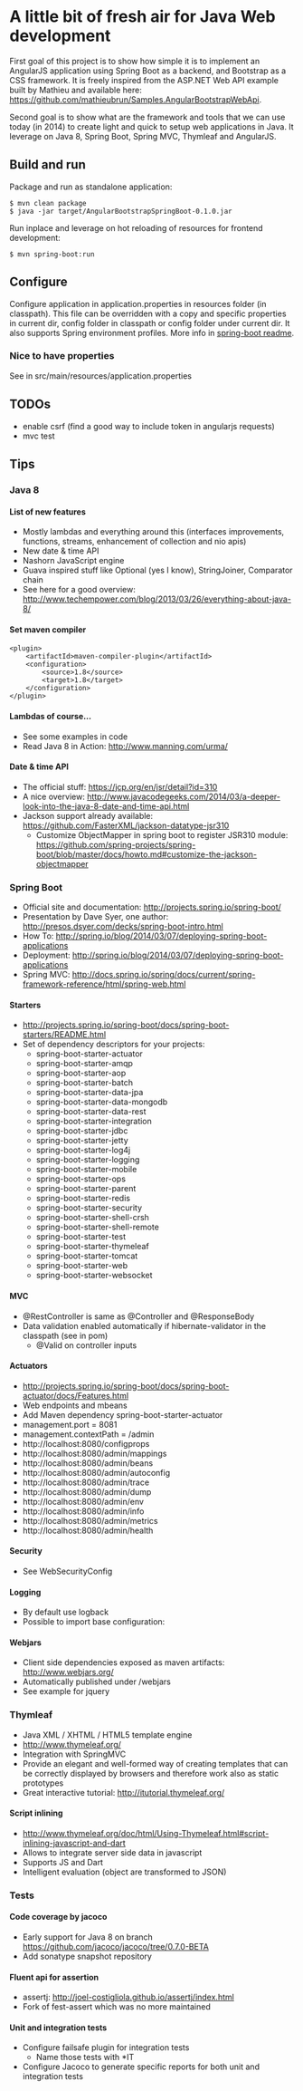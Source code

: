 # A little bit of fresh air for Java Web development

First goal of this project is to show how simple it is to implement an AngularJS application using Spring Boot as a backend,
and Bootstrap as a CSS framework. It is freely inspired from the ASP.NET Web API example built by Mathieu and available
here: https://github.com/mathieubrun/Samples.AngularBootstrapWebApi.

Second goal is to show what are the framework and tools that we can use today (in 2014) to create light and quick to setup
web applications in Java. It leverage on Java 8, Spring Boot, Spring MVC, Thymleaf and AngularJS.

## Build and run
Package and run as standalone application:

    $ mvn clean package
    $ java -jar target/AngularBootstrapSpringBoot-0.1.0.jar

Run inplace and leverage on hot reloading of resources for frontend development:

    $ mvn spring-boot:run

## Configure
Configure application in application.properties in resources folder (in classpath). This file can be overridden with
a copy and specific properties in current dir, config folder in classpath or config folder under current dir. It also
supports Spring environment profiles.
More info in [spring-boot readme](http://projects.spring.io/spring-boot/docs/spring-boot/README.html#toc_6).

### Nice to have properties
See in src/main/resources/application.properties

## TODOs
* enable csrf (find a good way to include token in angularjs requests)
* mvc test

## Tips

### Java 8

#### List of new features
* Mostly lambdas and everything around this (interfaces improvements, functions, streams, enhancement of collection and nio apis)
* New date & time API
* Nashorn JavaScript engine
* Guava inspired stuff like Optional (yes I know), StringJoiner, Comparator chain
* See here for a good overview: http://www.techempower.com/blog/2013/03/26/everything-about-java-8/

#### Set maven compiler
    <plugin>
        <artifactId>maven-compiler-plugin</artifactId>
        <configuration>
            <source>1.8</source>
            <target>1.8</target>
        </configuration>
    </plugin>

#### Lambdas of course...
* See some examples in code
* Read Java 8 in Action: http://www.manning.com/urma/

#### Date & time API
* The official stuff: https://jcp.org/en/jsr/detail?id=310
* A nice overview: http://www.javacodegeeks.com/2014/03/a-deeper-look-into-the-java-8-date-and-time-api.html
* Jackson support already available: https://github.com/FasterXML/jackson-datatype-jsr310
    * Customize ObjectMapper in spring boot to register JSR310 module: https://github.com/spring-projects/spring-boot/blob/master/docs/howto.md#customize-the-jackson-objectmapper

### Spring Boot
* Official site and documentation: http://projects.spring.io/spring-boot/
* Presentation by Dave Syer, one author: http://presos.dsyer.com/decks/spring-boot-intro.html
* How To: http://spring.io/blog/2014/03/07/deploying-spring-boot-applications
* Deployment: http://spring.io/blog/2014/03/07/deploying-spring-boot-applications
* Spring MVC: http://docs.spring.io/spring/docs/current/spring-framework-reference/html/spring-web.html

#### Starters
* http://projects.spring.io/spring-boot/docs/spring-boot-starters/README.html
* Set of dependency descriptors for your projects:
    * spring-boot-starter-actuator
    * spring-boot-starter-amqp
    * spring-boot-starter-aop
    * spring-boot-starter-batch
    * spring-boot-starter-data-jpa
    * spring-boot-starter-data-mongodb
    * spring-boot-starter-data-rest
    * spring-boot-starter-integration
    * spring-boot-starter-jdbc
    * spring-boot-starter-jetty
    * spring-boot-starter-log4j
    * spring-boot-starter-logging
    * spring-boot-starter-mobile
    * spring-boot-starter-ops
    * spring-boot-starter-parent
    * spring-boot-starter-redis
    * spring-boot-starter-security
    * spring-boot-starter-shell-crsh
    * spring-boot-starter-shell-remote
    * spring-boot-starter-test
    * spring-boot-starter-thymeleaf
    * spring-boot-starter-tomcat
    * spring-boot-starter-web
    * spring-boot-starter-websocket

#### MVC
* @RestController is same as @Controller and @ResponseBody
* Data validation enabled automatically if hibernate-validator in the classpath (see in pom)
    * @Valid on controller inputs

#### Actuators
* http://projects.spring.io/spring-boot/docs/spring-boot-actuator/docs/Features.html
* Web endpoints and mbeans
* Add Maven dependency spring-boot-starter-actuator
* management.port = 8081
* management.contextPath = /admin
* http://localhost:8080/configprops
* http://localhost:8080/admin/mappings
* http://localhost:8080/admin/beans
* http://localhost:8080/admin/autoconfig
* http://localhost:8080/admin/trace
* http://localhost:8080/admin/dump
* http://localhost:8080/admin/env
* http://localhost:8080/admin/info
* http://localhost:8080/admin/metrics
* http://localhost:8080/admin/health

#### Security
* See WebSecurityConfig

#### Logging
* By default use logback
* Possible to import base configuration:
    <include resource="org/springframework/boot/logging/logback/base.xml"/>

#### Webjars
* Client side dependencies exposed as maven artifacts: http://www.webjars.org/
* Automatically published under /webjars
* See example for jquery

### Thymleaf
* Java XML / XHTML / HTML5 template engine
* http://www.thymeleaf.org/
* Integration with SpringMVC
* Provide an elegant and well-formed way of creating templates that can be correctly displayed by browsers and therefore work also as static prototypes
* Great interactive tutorial: http://itutorial.thymeleaf.org/

#### Script inlining
* http://www.thymeleaf.org/doc/html/Using-Thymeleaf.html#script-inlining-javascript-and-dart
* Allows to integrate server side data in javascript
* Supports JS and Dart
* Intelligent evaluation (object are transformed to JSON)

### Tests
#### Code coverage by jacoco
* Early support for Java 8 on branch https://github.com/jacoco/jacoco/tree/0.7.0-BETA
* Add sonatype snapshot repository

#### Fluent api for assertion
* assertj: http://joel-costigliola.github.io/assertj/index.html
* Fork of fest-assert which was no more maintained

#### Unit and integration tests
* Configure failsafe plugin for integration tests
    * Name those tests with *IT
* Configure Jacoco to generate specific reports for both unit and integration tests